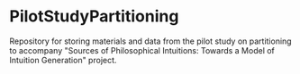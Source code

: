 # PilotStudyPartitioning
Repository for storing materials and data from the pilot study on partitioning to accompany "Sources of Philosophical Intuitions: Towards a Model of Intuition Generation" project.

